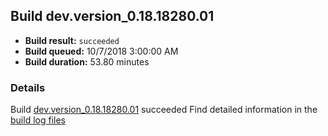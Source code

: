 ## Build dev.version_0.18.18280.01
- **Build result:** `succeeded`
- **Build queued:** 10/7/2018 3:00:00 AM
- **Build duration:** 53.80 minutes
### Details
Build [dev.version_0.18.18280.01](https://winappstudio.visualstudio.com/web/build.aspx?pcguid=a4ef43be-68ce-4195-a619-079b4d9834c2&builduri=vstfs%3a%2f%2f%2fBuild%2fBuild%2f26362) succeeded
Find detailed information in the [build log files](https://uwpctdiags.blob.core.windows.net/buildlogs/dev.version_0.18.18280.01_logs.zip)
